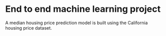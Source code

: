 # End to end machine learning project
A median housing price prediction model is built using the California housing price dataset.

